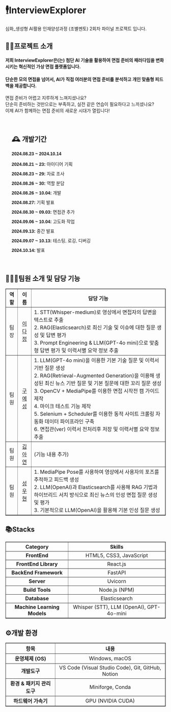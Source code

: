 # 🕴️InterviewExplorer
심화_생성형 AI활용 인재양성과정 (조별멘토) 2회차 파이널 프로젝트 입니다.
<!-- //////////////////////////////////////////////////////////////////////////////////////////////////////////////////////////// -->

## 👨‍🏫프로젝트 소개
#### 저희 InterviewExplorer은(는) 첨단 AI 기술을 활용하여 면접 준비의 패러다임을 변화시키는 혁신적인 가상 면접 플랫폼입니다.
#### 단순한 모의 면접을 넘어서, AI가 직접 여러분의 면접 준비를 분석하고 개인 맞춤형 피드백을 제공합니다.
<!-- //////////////////////////////////////////////////////////////////////////////////////////////////////////////////////////// -->

면접 준비가 어렵고 지루하게 느껴지셨나요?</br>
단순히 준비하는 것만으로는 부족하고, 실전 같은 연습이 필요하다고 느끼셨나요?</br>
이제 AI가 함께하는 면접 준비의 새로운 시대가 열립니다!
<!-- //////////////////////////////////////////////////////////////////////////////////////////////////////////////////////////// -->

<div style="padding: 20px; font-family: Arial, sans-serif;">
  <h2>🕰️ 개발기간</h2>
  <p><strong>2024.08.23 ~ 2024.10.14</strong></p>
  <ul style="list-style-type: none; padding: 0;">
    <li style="margin-bottom: 10px;">
      <span style="font-weight: bold;">2024.08.21 ~ 23:</span> 아이디어 기획
    </li>
    <li style="margin-bottom: 10px;">
      <span style="font-weight: bold;">2024.08.23 ~ 29:</span> 자료 조사
    </li>
    <li style="margin-bottom: 10px;">
      <span style="font-weight: bold;">2024.08.26 ~ 30:</span> 역할 분담
    </li>
    <li style="margin-bottom: 10px;">
      <span style="font-weight: bold;">2024.08.26 ~ 10.04:</span> 개발
    </li>
    <li style="margin-bottom: 10px;">
      <span style="font-weight: bold;">2024.08.27:</span> 기획 발표
    </li>
    <li style="margin-bottom: 10px;">
      <span style="font-weight: bold;">2024.08.30 ~ 09.03:</span> 면접관 추가
    </li>
    <li style="margin-bottom: 10px;">
      <span style="font-weight: bold;">2024.09.06 ~ 10.04:</span> 고도화 작업
    </li>
    <li style="margin-bottom: 10px;">
      <span style="font-weight: bold;">2024.09.13:</span> 중간 발표
    </li>
    <li style="margin-bottom: 10px;">
      <span style="font-weight: bold;">2024.09.07 ~ 10.13:</span> 테스팅, 로깅, 디버깅
    </li>
    <li style="margin-bottom: 10px;">
      <span style="font-weight: bold;">2024.10.14:</span> 발표
    </li>
  </ul>
</div>
<!-- //////////////////////////////////////////////////////////////////////////////////////////////////////////////////////////// -->

## 🧑‍🤝‍🧑팀원 소개 및 담당 기능

<div>
  <table border="1" style="width: 100%; border-collapse: collapse;">
    <thead>
      <tr>
        <th style="text-align: center;">역할</th>
        <th style="text-align: center;">이름</th>
        <th style="text-align: center;">담당 기능</th>
      </tr>
    </thead>
    <tbody>
      <tr>
        <td style="text-align: center;">팀장</td>
        <td style="text-align: center;"><a href="https://github.com/LXXDJ">이다정</a></td>
        <td>
          1. STT(Whisper-medium)로 영상에서 면접자의 답변을 텍스트로 추출<br>
          2. RAG(Elasticsearch)로 최신 기술 및 이슈에 대한 질문 생성 및 답변 평가<br>
          3. Prompt Engineering & LLM(GPT-4o mini)으로 맞춤형 답변 평가 및 이력서별 요약 정보 추출
        </td>
      </tr>
      <tr>
        <td style="text-align: center;">팀원</td>
        <td style="text-align: center;"><a href="https://github.com/KUYESUNG">구예성</a></td>
        <td>
          1. LLM(GPT-4o mini)을 이용한 기본 기술 질문 및 이력서 기반 질문 생성<br>
          2. RAG(Retrieval-Augmented Generation)을 이용해 생성된 최신 뉴스 기반 질문 및 기본 질문에 대한 꼬리 질문 생성<br>
          3. OpenCV + MediaPipe를 이용한 면접 시작전 캠 가이드 제작<br>
          4. 마이크 테스트 기능 제작<br>
          5. Selenium + Scheduler를 이용한 동적 사이트 크롤링 자동화 데이터 파이프라인 구축<br>
          6. 면접관(ver) 이력서 전처리후 저장 및 이력서별 요약 정보 추출<br>
        </td>
      </tr>
      <tr>
        <td style="text-align: center;">팀원</td>
        <td style="text-align: center;"><a href="https://github.com/duri22">김아연</a></td>
        <td>(기능 내용 추가)</td>
      </tr>
      <tr>
        <td style="text-align: center;">팀원</td>
        <td style="text-align: center;"><a href="https://github.com/sunguh0904">성우현</a></td>
        <td>
          1. MediaPipe Pose를 사용하여 영상에서 사용자의 포즈를 추적하고 피드백 생성<br>
          2. LLM(OpenAI)과 Elasticsearch를 사용해 RAG 기법과 하이브리드 서치 방식으로 최신 뉴스의 인성 면접 질문 생성 및 평가<br>
          3. 기본적으로 LLM(OpenAI)을 활용해 기본 인성 질문 생성
        </td>
      </tr>
    </tbody>
  </table>
</div>
<!-- //////////////////////////////////////////////////////////////////////////////////////////////////////////////////////////// -->

## 📚Stacks

<div>
  <table border="1" style="width: 100%; border-collapse: collapse;">
    <thead>
      <tr>
        <th style="text-align: center;">Category</th>
        <th style="text-align: center;">Skills</th>
      </tr>
    </thead>
    <tbody>
      <tr>
        <td style="text-align: center;"><strong>FrontEnd</strong></td>
        <td style="text-align: center;">
          HTML5, CSS3, JavaScript
        </td>
      </tr>
      <tr>
        <td style="text-align: center;"><strong>FrontEnd Library</strong></td>
        <td style="text-align: center;">
          React.js
        </td>
      </tr>
      <tr>
        <td style="text-align: center;"><strong>BackEnd Framework</strong></td>
        <td style="text-align: center;">
          FastAPI
        </td>
      </tr>
      <tr>
        <td style="text-align: center;"><strong>Server</strong></td>
        <td style="text-align: center;">
          Uvicorn
        </td>
      </tr>
      <tr>
        <td style="text-align: center;"><strong>Build Tools</strong></td>
        <td style="text-align: center;">
          Node.js (NPM)
        </td>
      </tr>
      <tr>
        <td style="text-align: center;"><strong>Database</strong></td>
        <td style="text-align: center;">
          Elasticsearch
        </td>
      </tr>
      <tr>
        <td style="text-align: center;"><strong>Machine Learning Models</strong></td>
        <td style="text-align: center;">
          Whisper (STT), LLM (OpenAI), GPT-4o-mini
        </td>
      </tr>
    </tbody>
  </table>
</div>
<!-- //////////////////////////////////////////////////////////////////////////////////////////////////////////////////////////// -->

## ⚙️개발 환경

<div>
  <table border="1" style="width: 100%; border-collapse: collapse;">
    <thead>
      <tr>
        <th style="text-align: center;">항목</th>
        <th style="text-align: center;">내용</th>
      </tr>
    </thead>
    <tbody>
      <tr>
        <td style="text-align: center;"><strong>운영체제 (OS)</strong></td>
        <td style="text-align: center;">Windows, macOS</td>
      </tr>
      <tr>
        <td style="text-align: center;"><strong>개발도구</strong></td>
        <td style="text-align: center;">VS Code (Visual Studio Code), Git, GitHub, Notion</td>
      </tr>
      <tr>
        <td style="text-align: center;"><strong>환경 & 패키지 관리도구</strong></td>
        <td style="text-align: center;">Miniforge, Conda</td>
      </tr>
      <tr>
        <td style="text-align: center;"><strong>하드웨어 가속기</strong></td>
        <td style="text-align: center;">GPU (NVIDIA CUDA)</td>
      </tr>
    </tbody>
  </table>
</div>
